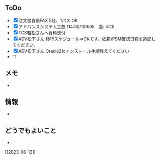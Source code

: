 ## ToDo
- [x] 注文書自動FAX 5社、1パス OK
- [x] アドバンスシステム工数 114:30/109:05　差: 5:25
- [x] TCS若松さんへ資料送付
- [x] ADV松下さん 移行スケジュール⇒OKです。依頼)PSM確認日程を追記してください。
- [x] ADV松下さん Oracle21cインストール手順教えてください
- [ ] 


## メモ
- 


## 情報
- 


## どうでもよいこと
- 


[[2023-06-13]]

